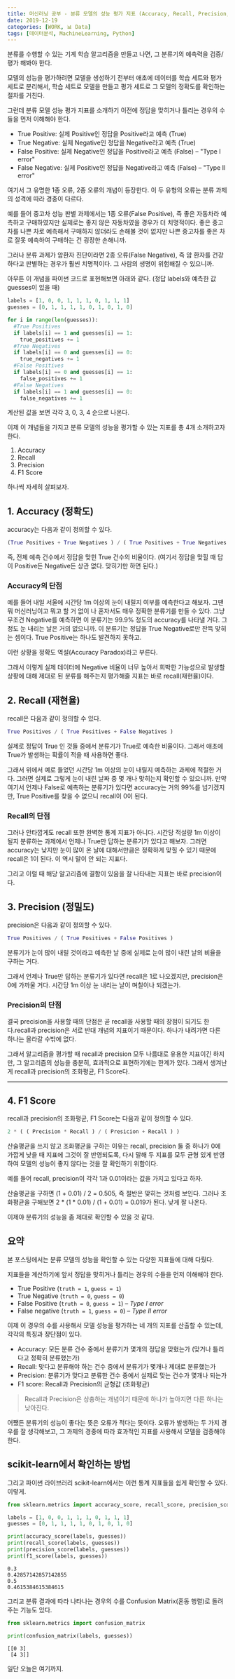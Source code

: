 ```yaml
---
title: 머신러닝 공부 - 분류 모델의 성능 평가 지표 (Accuracy, Recall, Precision, F1)
date: 2019-12-19
categories: [WORK, 📊 Data]
tags: [데이터분석, MachineLearning, Python]
---
```


분류를 수행할 수 있는 기계 학습 알고리즘을 만들고 나면, 그 분류기의 예측력을 검증/평가 해봐야 한다.

모델의 성능을 평가하려면 모델을 생성하기 전부터 애초에 데이터를 학습 세트와 평가 세트로 분리해서, 학습 세트로 모델을 만들고 평가 세트로 그 모델의 정확도를 확인하는 절차를 거친다.

그런데 분류 모델 성능 평가 지표를 소개하기 이전에 정답을 맞히거나 틀리는 경우의 수들을 먼저 이해해야 한다.

- True Positive: 실제 Positive인 정답을 Positive라고 예측 (True)
- True Negative: 실제 Negative인 정답을 Negative라고 예측 (True)
- False Positive: 실제 Negative인 정답을 Positive라고 예측 (False) – "Type I error"
- False Negative: 실제 Positive인 정답을 Negative라고 예측 (False) – "Type II error"

여기서 그 유명한 1종 오류, 2종 오류의 개념이 등장한다. 이 두 유형의 오류는 분류 과제의 성격에 따라 경중이 다르다.

예를 들어 중고차 성능 판별 과제에서는 1종 오류(False Positive), 즉 좋은 자동차라 예측하고 구매하였지만 실제로는 좋지 않은 자동차였을 경우가 더 치명적이다. 좋은 중고차를 나쁜 차로 예측해서 구매하지 않더라도 손해볼 것이 없지만 나쁜 중고차를 좋은 차로 잘못 예측하여 구매하는 건 굉장한 손해니까.

그러나 분류 과제가 암환자 진단이라면 2종 오류(False Negative), 즉 암 환자를 건강하다고 판별하는 경우가 훨씬 치명적이다. 그 사람의 생명이 위험해질 수 있으니까.

아무튼 이 개념을 파이썬 코드로 표현해보면 아래와 같다. (정답 labels와 예측한 값 guesses이 있을 때)

```python
labels = [1, 0, 0, 1, 1, 1, 0, 1, 1, 1]
guesses = [0, 1, 1, 1, 1, 0, 1, 0, 1, 0]

for i in range(len(guesses)):
  #True Positives
  if labels[i] == 1 and guesses[i] == 1:
    true_positives += 1
  #True Negatives
  if labels[i] == 0 and guesses[i] == 0:
    true_negatives += 1
  #False Positives
  if labels[i] == 0 and guesses[i] == 1:
    false_positives += 1
  #False Negatives
  if labels[i] == 1 and guesses[i] == 0:
    false_negatives += 1
```

계산된 값을 보면 각각 3, 0, 3, 4 순으로 나온다.

이제 이 개념들을 가지고 분류 모델의 성능을 평가할 수 있는 지표를 총 4개 소개하고자 한다.

1. Accuracy
2. Recall
3. Precision
4. F1 Score

하나씩 자세히 살펴보자.

## 1. Accuracy (정확도)

accuracy는 다음과 같이 정의할 수 있다.

```python
(True Positives + True Negatives ) / ( True Positives + True Negatives + False Positives + False Negatives )
```

즉, 전체 예측 건수에서 정답을 맞힌 True 건수의 비율이다. (여기서 정답을 맞힐 때 답이 Positive든 Negative든 상관 없다. 맞히기만 하면 된다.)

### Accuracy의 단점

예를 들어 내일 서울에 시간당 1m 이상의 눈이 내릴지 여부를 예측한다고 해보자. 그땐 뭐 머신러닝이고 뭐고 할 거 없이 나 혼자서도 매우 정확한 분류기를 만들 수 있다. 그냥 무조건 Negative를 예측하면 이 분류기는 99.9% 정도의 accuracy를 나타낼 거다. 그 정도 눈 내리는 날은 거의 없으니까. 이 분류기는 정답을 True Negative로만 잔뜩 맞히는 셈이다. True Positive는 하나도 발견하지 못하고.

이런 상황을 정확도 역설(Accuracy Paradox)라고 부른다.

그래서 이렇게 실제 데이터에 Negative 비율이 너무 높아서 희박한 가능성으로 발생할 상황에 대해 제대로 된 분류를 해주는지 평가해줄 지표는 바로 recall(재현율)이다.

## 2. Recall (재현율)

recall은 다음과 같이 정의할 수 있다.

```python
True Positives / ( True Positives + False Negatives )
```

실제로 정답이 True 인 것들 중에서 분류기가 True로 예측한 비율이다. 그래서 애초에 True가 발생하는 확률이 적을 때 사용하면 좋다.

그래서 위에서 예로 들었던 시간당 1m 이상의 눈이 내릴지 예측하는 과제에 적절한 거다. 그러면 실제로 그렇게 눈이 내린 날짜 중 몇 개나 맞히는지 확인할 수 있으니까. 만약 여기서 언제나 False로 예측하는 분류기가 있다면 accuracy는 거의 99%를 넘기겠지만, True Positive를 찾을 수 없으니 recall이 0이 된다.

### Recall의 단점

그러나 안타깝게도 recall 또한 완벽한 통계 지표가 아니다. 시간당 적설량 1m 이상이 될지 분류하는 과제에서 언제나 True만 답하는 분류기가 있다고 해보자. 그러면 accuracy는 낮지만 눈이 많이 온 날에 대해서만큼은 정확하게 맞힐 수 있기 때문에 recall은 1이 된다. 이 역시 말이 안 되는 지표다.

그리고 이럴 때 해당 알고리즘에 결함이 있음을 잘 나타내는 지표는 바로 precision이다.

## 3. Precision (정밀도)

precision은 다음과 같이 정의할 수 있다.

```python
True Positives / ( True Positives + False Positives )
```

분류기가 눈이 많이 내릴 것이라고 예측한 날 중에 실제로 눈이 많이 내린 날의 비율을 구하는 거다.

그래서 언제나 True만 답하는 분류기가 있다면 recall은 1로 나오겠지만, precision은 0에 가까울 거다. 시간당 1m 이상 눈 내리는 날이 며칠이나 되겠는가.

### Precision의 단점

결국 precision을 사용할 때의 단점은 곧 recall을 사용할 때의 장점이 되기도 한다.recall과 precision은 서로 반대 개념의 지표이기 때문이다. 하나가 내려가면 다른 하나는 올라갈 수밖에 없다.

그래서 알고리즘을 평가할 때 recall과 precision 모두 나름대로 유용한 지표이긴 하지만, 그 알고리즘의 성능을 충분히, 효과적으로 표현하기에는 한계가 있다. 그래서 생겨난 게 recall과 precision의 조화평균, F1 Score다.

---

## 4. F1 Score

recall과 precision의 조화평균, F1 Score는 다음과 같이 정의할 수 있다.

```python
2 * ( ( Precision * Recall ) / ( Presicion + Recall ) )
```

산술평균을 쓰지 않고 조화평균을 구하는 이유는 recall, precision 둘 중 하나가 0에 가깝게 낮을 때 지표에 그것이 잘 반영되도록, 다시 말해 두 지표를 모두 균형 있게 반영하여 모델의 성능이 좋지 않다는 것을 잘 확인하기 위함이다.

예를 들어 recall, precision이 각각 1과 0.01이라는 값을 가지고 있다고 하자.

산술평균을 구하면 (1 + 0.01) / 2 = 0.505, 즉 절반은 맞히는 것처럼 보인다. 그러나 조화평균을 구해보면 2 * (1 * 0.01) / (1 + 0.01) = 0.019가 된다. 낮게 잘 나온다.

이제야 분류기의 성능을 좀 제대로 확인할 수 있을 것 같다.

## 요약

본 포스팅에서는 분류 모델의 성능을 확인할 수 있는 다양한 지표들에 대해 다뤘다.

지표들을 계산하기에 앞서 정답을 맞히거나 틀리는 경우의 수들을 먼저 이해해야 한다.

- True Positive (`truth = 1`, `guess = 1`)
- True Negative (`truth = 0`, `guess = 0`)
- False Positive (`truth = 0`, `guess = 1`) – _Type I error_
- False negative (`truth = 1`, `guess = 0`) – _Type II error_

이제 이 경우의 수를 사용해서 모델 성능을 평가하는 네 개의 지표를 산출할 수 있는데, 각각의 특징과 장단점이 있다.

- Accuracy: 모든 분류 건수 중에서 분류기가 몇개의 정답을 맞혔는가 (맞거나 틀리다고 정확히 분류했는가)
- Recall: 맞다고 분류해야 하는 건수 중에서 분류기가 몇개나 제대로 분류했는가
- Precision: 분류기가 맞다고 분류한 건수 중에서 실제로 맞는 건수가 몇개나 되는가
- F1 score: Recall과 Precision의 균형값 (조화평균)

>Recall과 Precision은 상충하는 개념이기 때문에 하나가 높아지면 다른 하나는 낮아진다.

어쨌든 분류기의 성능이 좋다는 뜻은 오류가 적다는 뜻이다. 오류가 발생하는 두 가지 경우를 잘 생각해보고, 그 과제의 경중에 따라 효과적인 지표를 사용해서 모델을 검증해야 한다.

## scikit-learn에서 확인하는 방법

그리고 파이썬 라이브러리 scikit-learn에서는 이런 통계 지표들을 쉽게 확인할 수 있다. 이렇게.

```python
from sklearn.metrics import accuracy_score, recall_score, precision_score, f1_score

labels = [1, 0, 0, 1, 1, 1, 0, 1, 1, 1]
guesses = [0, 1, 1, 1, 1, 0, 1, 0, 1, 0]

print(accuracy_score(labels, guesses))
print(recall_score(labels, guesses))
print(precision_score(labels, guesses))
print(f1_score(labels, guesses))
```

```
0.3
0.42857142857142855
0.5
0.4615384615384615
```

그리고 분류 결과에 따라 나타나는 경우의 수를 Confusion Matrix(혼동 행렬)로 돌려주는 기능도 있다.

```python
from sklearn.metrics import confusion_matrix

print(confusion_matrix(labels, guesses))
```

```
[[0 3]
 [4 3]]
```

일단 오늘은 여기까지.